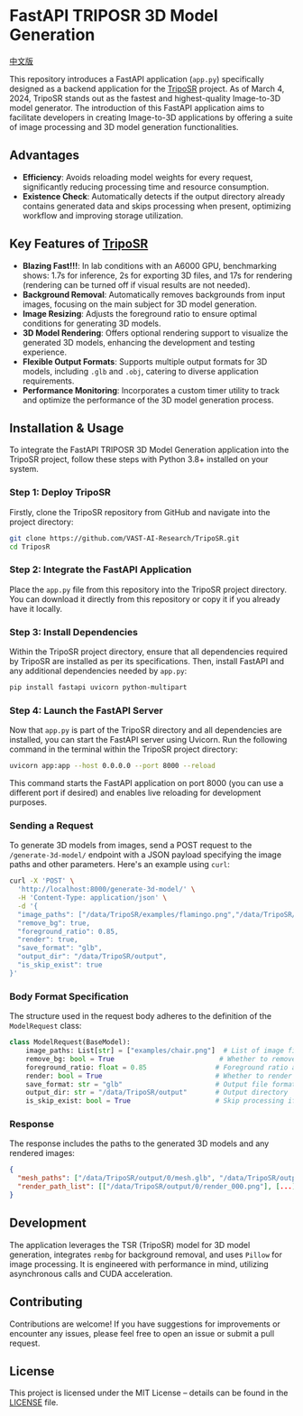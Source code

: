 # FastAPI TRIPOSR 3D Model Generation
[中文版](./README_CN.md)

This repository introduces a FastAPI application (`app.py`) specifically designed as a backend application for the [TripoSR](https://github.com/VAST-AI-Research/TripoSR.git) project. As of March 4, 2024, TripoSR stands out as the fastest and highest-quality Image-to-3D model generator. The introduction of this FastAPI application aims to facilitate developers in creating Image-to-3D applications by offering a suite of image processing and 3D model generation functionalities.

## Advantages

- **Efficiency**: Avoids reloading model weights for every request, significantly reducing processing time and resource consumption.
- **Existence Check**: Automatically detects if the output directory already contains generated data and skips processing when present, optimizing workflow and improving storage utilization.

## Key Features of [TripoSR](https://github.com/VAST-AI-Research/TripoSR.git)

- **Blazing Fast!!!**: In lab conditions with an A6000 GPU, benchmarking shows: 1.7s for inference, 2s for exporting 3D files, and 17s for rendering (rendering can be turned off if visual results are not needed).
- **Background Removal**: Automatically removes backgrounds from input images, focusing on the main subject for 3D model generation.
- **Image Resizing**: Adjusts the foreground ratio to ensure optimal conditions for generating 3D models.
- **3D Model Rendering**: Offers optional rendering support to visualize the generated 3D models, enhancing the development and testing experience.
- **Flexible Output Formats**: Supports multiple output formats for 3D models, including `.glb` and `.obj`, catering to diverse application requirements.
- **Performance Monitoring**: Incorporates a custom timer utility to track and optimize the performance of the 3D model generation process.

## Installation & Usage

To integrate the FastAPI TRIPOSR 3D Model Generation application into the TripoSR project, follow these steps with Python 3.8+ installed on your system.

### Step 1: Deploy TripoSR

Firstly, clone the TripoSR repository from GitHub and navigate into the project directory:

```bash
git clone https://github.com/VAST-AI-Research/TripoSR.git
cd TriposR
```

### Step 2: Integrate the FastAPI Application

Place the `app.py` file from this repository into the TripoSR project directory. You can download it directly from this repository or copy it if you already have it locally.

### Step 3: Install Dependencies

Within the TripoSR project directory, ensure that all dependencies required by TripoSR are installed as per its specifications. Then, install FastAPI and any additional dependencies needed by `app.py`:

```bash
pip install fastapi uvicorn python-multipart
```

### Step 4: Launch the FastAPI Server

Now that `app.py` is part of the TripoSR directory and all dependencies are installed, you can start the FastAPI server using Uvicorn. Run the following command in the terminal within the TripoSR project directory:

```bash
uvicorn app:app --host 0.0.0.0 --port 8000 --reload
```

This command starts the FastAPI application on port 8000 (you can use a different port if desired) and enables live reloading for development purposes.

### Sending a Request

To generate 3D models from images, send a POST request to the `/generate-3d-model/` endpoint with a JSON payload specifying the image paths and other parameters. Here's an example using `curl`:

```bash
curl -X 'POST' \
  'http://localhost:8000/generate-3d-model/' \
  -H 'Content-Type: application/json' \
  -d '{
  "image_paths": ["/data/TripoSR/examples/flamingo.png","/data/TripoSR/examples/hamburger.png","/data/TripoSR/examples/teapot.png"],
  "remove_bg": true,
  "foreground_ratio": 0.85,
  "render": true,
  "save_format": "glb",
  "output_dir": "/data/TripoSR/output",
  "is_skip_exist": true
}'
```

### Body Format Specification

The structure used in the request body adheres to the definition of the `ModelRequest` class:

```python
class ModelRequest(BaseModel):
    image_paths: List[str] = ["examples/chair.png"]  # List of image file paths
    remove_bg: bool = True                          # Whether to remove the background
    foreground_ratio: float = 0.85                 # Foreground ratio adjustment
    render: bool = True                            # Whether to render the 3D model
    save_format: str = "glb"                       # Output file format for the model
    output_dir: str = "/data/TripoSR/output"       # Output directory
    is_skip_exist: bool = True                     # Skip processing if target file exists
```

### Response

The response includes the paths to the generated 3D models and any rendered images:

```json
{
  "mesh_paths": ["/data/TripoSR/output/0/mesh.glb", "/data/TripoSR/output/1/mesh.glb", "/data/TripoSR/output/2/mesh.glb"],
  "render_path_list": [["/data/TripoSR/output/0/render_000.png"], [...], [...]]
}
```

## Development

The application leverages the TSR (TripoSR) model for 3D model generation, integrates `rembg` for background removal, and uses `Pillow` for image processing. It is engineered with performance in mind, utilizing asynchronous calls and CUDA acceleration.

## Contributing

Contributions are welcome! If you have suggestions for improvements or encounter any issues, please feel free to open an issue or submit a pull request.

## License

This project is licensed under the MIT License – details can be found in the [LICENSE](LICENSE) file.